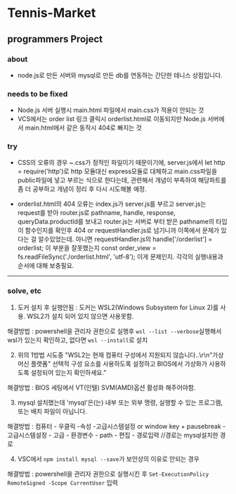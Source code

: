 # Tennis-Market
## programmers Project

### about
- node.js로 만든 서버와 mysql로 만든 db를 연동하는 간단한 테니스 상점입니다.


### needs to be fixed
- Node.js 서버 실행시 main.html 파일에서 main.css가 적용이 안되는 것
- VCS에서는 order list 링크 클릭시 orderlist.html로 이동되지만 Node.js 서버에서 main.html에서 같은 동작시 404로 빠지는 것


### try
- CSS의 오류의 경우 ~.css가 정적인 파일이기 때문이기에, server.js에서 let http = require('http')로 http 모듈대신 express모듈로 대체하고 main.css파일을 public파일에 넣고 부르는 식으로 한다는데, 관련해서 개념이 부족하여 해당파트를 좀 더 공부하고 개념이 정리 후 다시 시도해볼 예정.
  
- orderlist.html의 404 오류는 index.js가 server.js를 부르고 server.js는 request를 받아 router.js로 pathname, handle, response, queryData.productId를 보내고 router.js는 서버로 부터 받은 pathname의 타입이 함수인지를 확인후 404 or requestHandler.js로 넘기니까 이쪽에서 문제가 있다는 걸 알수있었는데. 
  아니면 requestHandler.js의 handle['/orderlist'] = orderlist; 이 부분을 잘못했는지 const order_view = fs.readFileSync('./orderlist.html', 'utf-8'); 이게 문제인지. 각각의 실행내용과 순서에 대해 보충필요.
---
### solve, etc
1. 도커 설치 후 실행안됨 : 도커는 WSL2(Windows Subsystem for Linux 2)를 사용. WSL2가 설치 되어 있지 않으면 사용못함.

  해결방법 : powershell을 관리자 권한으로 실행후 `wsl --list --verbose`실행해서 wsl가 있는지 확인하고, 없다면 `wsl --install`로 설치

2. 위의 1방법 시도중 "WSL2는 현재 컴퓨터 구성에서 지원되지 않습니다..\r\n\"가상 머신 플랫폼\" 선택적 구성 요소를 사용하도록 설정하고 BIOS에서 가상화가 사용하도록 설정되어 있는지 확인하세요."

  해결방법 : BIOS 세팅에서 VT(인텔) SVM(AMD)옵션 활성화 해주어야함.

3. mysql 설치했는데 'mysql'은(는) 내부 또는 외부 명령, 실행할 수 있는 프로그램, 또는 배치 파일이 아닙니다.

  해결방법 : 컴퓨터 - 우클릭 -속성 -고급시스템설정 or window key + pausebreak - 고급시스템설정 - 고급 - 환경변수 - path - 편집 - 경로입력 //경로는 mysql설치한 경로

4. VSC에서 `npm install mysql --save`가 보안상의 이유로 안되는 경우

  해결방법 : powershell을 관리자 권한으로 실행시킨 후 `Set-ExecutionPolicy RemoteSigned -Scope CurrentUser` 입력
